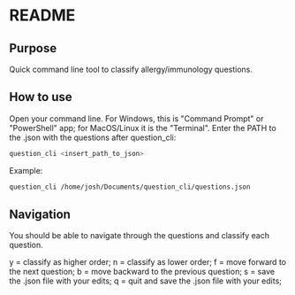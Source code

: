 # README

## Purpose
Quick command line tool to classify allergy/immunology questions.

## How to use

Open your command line. For Windows, this is "Command Prompt" or "PowerShell" app; for MacOS/Linux it is the "Terminal".
Enter the PATH to the .json with the questions after question_cli:
```zsh
question_cli <insert_path_to_json>
```

Example:
```zsh
question_cli /home/josh/Documents/question_cli/questions.json
```
## Navigation
You should be able to navigate through the questions and classify each question.

y = classify as higher order;
n = classify as lower order;
f = move forward to the next question;
b = move backward to the previous question;
s = save the .json file with your edits;
q = quit and save the .json file with your edits;
